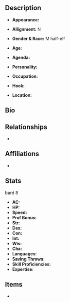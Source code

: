 ## Description
- **Appearance:** 

- **Allignment:** N

- **Gender & Race:** M half-elf

- **Age:** 

- **Agenda:** 

- **Personality:** 

- **Occupation:** 

- **Hook:** 

- **Location:** 

## Bio


## Relationships
- 

## Affiliations
-

## Stats
bard 8
- **AC:** 
- **HP:** 
- **Speed:** 
- **Prof Bonus:** 
- **Str:** 
- **Dex:** 
- **Con:** 
- **Int:** 
- **Wis:** 
- **Cha:** 
- **Languages:** 
- **Saving Throws:** 
- **Skill Proficiencies:** 
- **Expertise:** 


## Items
- 
